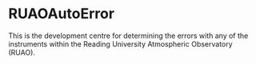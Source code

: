 # RUAOAutoError

This is the development centre for determining the errors with any of the instruments within the
Reading University Atmospheric Observatory (RUAO).

